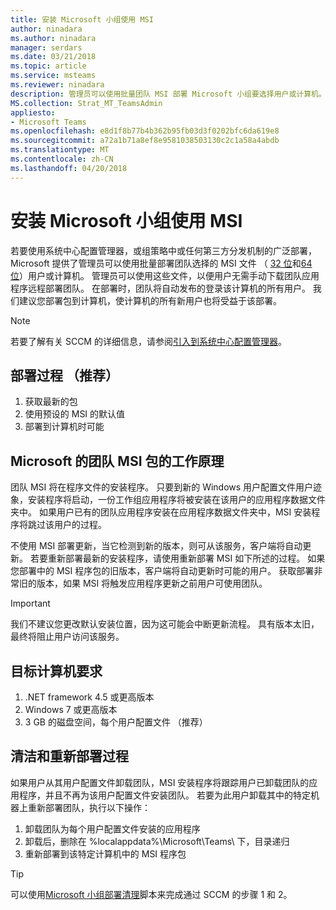 ```yaml
---
title: 安装 Microsoft 小组使用 MSI
author: ninadara
ms.author: ninadara
manager: serdars
ms.date: 03/21/2018
ms.topic: article
ms.service: msteams
ms.reviewer: ninadara
description: 管理员可以使用批量团队 MSI 部署 Microsoft 小组要选择用户或计算机。
MS.collection: Strat_MT_TeamsAdmin
appliesto:
- Microsoft Teams
ms.openlocfilehash: e8d1f8b77b4b362b95fb03d3f0202bfc6da619e8
ms.sourcegitcommit: a72a1b71a8ef8e9581038503130c2c1a58a4abdb
ms.translationtype: MT
ms.contentlocale: zh-CN
ms.lasthandoff: 04/20/2018
---
```

<a name="install-microsoft-teams-using-msi"></a>安装 Microsoft 小组使用 MSI
===========================================

若要使用系统中心配置管理器，或组策略中或任何第三方分发机制的广泛部署，Microsoft 提供了管理员可以使用批量部署团队选择的 MSI 文件 （ [32 位](http://aka.ms/teams32bitmsi)和[64 位](http://aka.ms/teams64bitmsi)）用户或计算机。 管理员可以使用这些文件，以便用户无需手动下载团队应用程序远程部署团队。 在部署时，团队将自动发布的登录该计算机的所有用户。 我们建议您部署包到计算机，使计算机的所有新用户也将受益于该部署。 
 
> [!Note] 
> 若要了解有关 SCCM 的详细信息，请参阅[引入到系统中心配置管理器](https://docs.microsoft.com/sccm/core/understand/introduction)。

## <a name="deployment-procedure-recommended"></a>部署过程 （推荐）
1. 获取最新的包
2. 使用预设的 MSI 的默认值
3. 部署到计算机时可能

## <a name="how-the-microsoft-teams-msi-package-works"></a>Microsoft 的团队 MSI 包的工作原理

团队 MSI 将在程序文件的安装程序。 只要到新的 Windows 用户配置文件用户迹象，安装程序将启动，一份工作组应用程序将被安装在该用户的应用程序数据文件夹中。 如果用户已有的团队应用程序安装在应用程序数据文件夹中，MSI 安装程序将跳过该用户的过程。

不使用 MSI 部署更新，当它检测到新的版本，则可从该服务，客户端将自动更新。 若要重新部署最新的安装程序，请使用重新部署 MSI 如下所述的过程。 如果您部署中的 MSI 程序包的旧版本，客户端将自动更新时可能的用户。 获取部署非常旧的版本，如果 MSI 将触发应用程序更新之前用户可使用团队。 

> [!Important] 
> 我们不建议您更改默认安装位置，因为这可能会中断更新流程。 具有版本太旧，最终将阻止用户访问该服务。 


## <a name="target-machine-requirements"></a>目标计算机要求

1. .NET framework 4.5 或更高版本
2. Windows 7 或更高版本
2. 3 GB 的磁盘空间，每个用户配置文件 （推荐）

## <a name="clean-up-and-redeployment-procedure"></a>清洁和重新部署过程
如果用户从其用户配置文件卸载团队，MSI 安装程序将跟踪用户已卸载团队的应用程序，并且不再为该用户配置文件安装团队。 若要为此用户卸载其中的特定机器上重新部署团队，执行以下操作：

1. 卸载团队为每个用户配置文件安装的应用程序 
2. 卸载后，删除在 %localappdata%\Microsoft\Teams\ 下，目录递归 
3. 重新部署到该特定计算机中的 MSI 程序包

> [!TIP] 
> 可以使用[Microsoft 小组部署清理](.\scripts\Powershell-script-teams-deployment-clean-up.md)脚本来完成通过 SCCM 的步骤 1 和 2。                              

